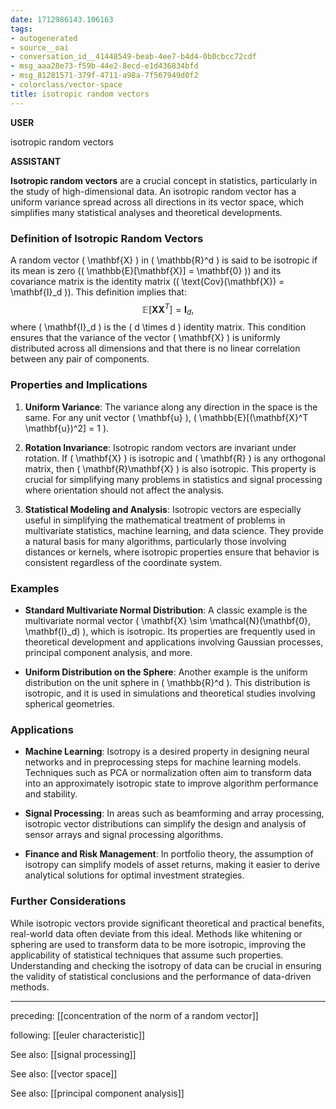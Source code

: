 ```yaml
---
date: 1712986143.106163
tags:
- autogenerated
- source__oai
- conversation_id__41448549-beab-4ee7-b4d4-0b0cbcc72cdf
- msg_aaa28e73-f59b-44e2-8ecd-e1d436834bfd
- msg_81281571-379f-4711-a98a-7f567949d0f2
- colorclass/vector-space
title: isotropic random vectors
---
```


**USER**

isotropic random vectors


**ASSISTANT**

**Isotropic random vectors** are a crucial concept in statistics, particularly in the study of high-dimensional data. An isotropic random vector has a uniform variance spread across all directions in its vector space, which simplifies many statistical analyses and theoretical developments.

### Definition of Isotropic Random Vectors

A random vector \( \mathbf{X} \) in \( \mathbb{R}^d \) is said to be isotropic if its mean is zero (\( \mathbb{E}[\mathbf{X}] = \mathbf{0} \)) and its covariance matrix is the identity matrix (\( \text{Cov}(\mathbf{X}) = \mathbf{I}_d \)). This definition implies that:
$$
\mathbb{E}[\mathbf{X} \mathbf{X}^T] = \mathbf{I}_d,
$$
where \( \mathbf{I}_d \) is the \( d \times d \) identity matrix. This condition ensures that the variance of the vector \( \mathbf{X} \) is uniformly distributed across all dimensions and that there is no linear correlation between any pair of components.

### Properties and Implications

1. **Uniform Variance**: The variance along any direction in the space is the same. For any unit vector \( \mathbf{u} \), \( \mathbb{E}[(\mathbf{X}^T \mathbf{u})^2] = 1 \).

2. **Rotation Invariance**: Isotropic random vectors are invariant under rotation. If \( \mathbf{X} \) is isotropic and \( \mathbf{R} \) is any orthogonal matrix, then \( \mathbf{R}\mathbf{X} \) is also isotropic. This property is crucial for simplifying many problems in statistics and signal processing where orientation should not affect the analysis.

3. **Statistical Modeling and Analysis**: Isotropic vectors are especially useful in simplifying the mathematical treatment of problems in multivariate statistics, machine learning, and data science. They provide a natural basis for many algorithms, particularly those involving distances or kernels, where isotropic properties ensure that behavior is consistent regardless of the coordinate system.

### Examples

- **Standard Multivariate Normal Distribution**: A classic example is the multivariate normal vector \( \mathbf{X} \sim \mathcal{N}(\mathbf{0}, \mathbf{I}_d) \), which is isotropic. Its properties are frequently used in theoretical development and applications involving Gaussian processes, principal component analysis, and more.

- **Uniform Distribution on the Sphere**: Another example is the uniform distribution on the unit sphere in \( \mathbb{R}^d \). This distribution is isotropic, and it is used in simulations and theoretical studies involving spherical geometries.

### Applications

- **Machine Learning**: Isotropy is a desired property in designing neural networks and in preprocessing steps for machine learning models. Techniques such as PCA or normalization often aim to transform data into an approximately isotropic state to improve algorithm performance and stability.

- **Signal Processing**: In areas such as beamforming and array processing, isotropic vector distributions can simplify the design and analysis of sensor arrays and signal processing algorithms.

- **Finance and Risk Management**: In portfolio theory, the assumption of isotropy can simplify models of asset returns, making it easier to derive analytical solutions for optimal investment strategies.

### Further Considerations

While isotropic vectors provide significant theoretical and practical benefits, real-world data often deviate from this ideal. Methods like whitening or sphering are used to transform data to be more isotropic, improving the applicability of statistical techniques that assume such properties. Understanding and checking the isotropy of data can be crucial in ensuring the validity of statistical conclusions and the performance of data-driven methods.


---

preceding: [[concentration of the norm of a random vector]]  


following: [[euler characteristic]]

See also: [[signal processing]]


See also: [[vector space]]


See also: [[principal component analysis]]